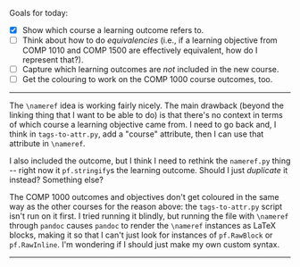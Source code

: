 Goals for today:

* [X] Show which course a learning outcome refers to.
* [ ] Think about how to do *equivalencies* (i.e., if a learning objective from
      COMP 1010 and COMP 1500 are effectively equivalent, how do I represent
      that?).
* [ ] Capture which learning outcomes are *not* included in the new course.
* [ ] Get the colouring to work on the COMP 1000 course outcomes, too.
          
---

The `\nameref` idea is working fairly nicely. The main drawback (beyond the
linking thing that I want to be able to do) is that there's no context in terms
of which course a learning objective came from. I need to go back and, I think
in `tags-to-attr.py`, add a "course" attribute, then I can use that attribute in
`\nameref`.

I also included the outcome, but I think I need to rethink the `nameref.py`
thing -- right now it `pf.stringify`s the learning outcome. Should I just
*duplicate* it instead? Something else?

The COMP 1000 outcomes and objectives don't get coloured in the same way as the
other courses for the reason above: the `tags-to-attr.py` script isn't run on it
first. I tried running it blindly, but running the file with `\nameref` through
`pandoc` causes `pandoc` to render the `\nameref` instances as LaTeX blocks,
making it so that I can't just look for instances of `pf.RawBlock` or
`pf.RawInline`. I'm wondering if I should just make my own custom syntax.

---
